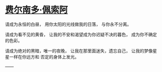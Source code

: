 # [费尔南多·佩索阿](https://github.com/miss-shiyi/miss-shiyi/issues/156)

请成为永恒的白昼，
用你太阳的光线做我的日落，
与你永不分离。

请成为看不见的黄昏，
让我的不安和渴望成为你迟疑不决的暮色，
成为你不确定的色彩。

请成为绝对的黑暗，唯一的夜晚，
让我在那里面迷失，遗忘自己，
让我的梦像星星一样在你远方和
否定的身体上发光。

——